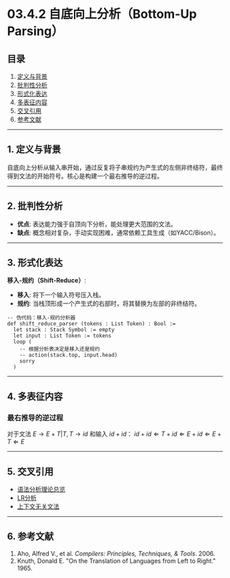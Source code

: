 # 03.4.2 自底向上分析（Bottom-Up Parsing）

## 目录

1.  [定义与背景](#1-定义与背景)
2.  [批判性分析](#2-批判性分析)
3.  [形式化表达](#3-形式化表达)
4.  [多表征内容](#4-多表征内容)
5.  [交叉引用](#5-交叉引用)
6.  [参考文献](#6-参考文献)

---

## 1. 定义与背景

自底向上分析从输入串开始，通过反复将子串规约为产生式的左侧非终结符，最终得到文法的开始符号。核心是构建一个最右推导的逆过程。

---

## 2. 批判性分析

-   **优点**: 表达能力强于自顶向下分析，能处理更大范围的文法。
-   **缺点**: 概念相对复杂，手动实现困难，通常依赖工具生成（如YACC/Bison）。

---

## 3. 形式化表达

**移入-规约（Shift-Reduce）**:
-   **移入**: 将下一个输入符号压入栈。
-   **规约**: 当栈顶形成一个产生式的右部时，将其替换为左部的非终结符。

```lean
-- 伪代码：移入-规约分析器
def shift_reduce_parser (tokens : List Token) : Bool :=
  let stack : Stack Symbol := empty
  let input : List Token := tokens
  loop (
    -- 根据分析表决定是移入还是规约
    -- action(stack.top, input.head)
    sorry
  )
```

---

## 4. 多表征内容

### 最右推导的逆过程

对于文法 $E \to E + T | T, T \to id$ 和输入 $id+id$：
$id+id \Leftarrow T+id \Leftarrow E+id \Leftarrow E+T \Leftarrow E$

---

## 5. 交叉引用

-   [语法分析理论总览](./README.md)
-   [LR分析](./03.4.4_LR_Parsing.md)
-   [上下文无关文法](../03.2_Formal_Grammars/03.2.2_Context_Free_Grammars.md)

---

## 6. 参考文献

1.  Aho, Alfred V., et al. *Compilers: Principles, Techniques, & Tools*. 2006.
2.  Knuth, Donald E. "On the Translation of Languages from Left to Right." 1965. 